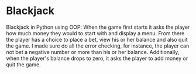 # Blackjack

Blackjack in Python using OOP:
When the game first starts it asks the player how much money they would to start with and display a menu. 
From there the player has a choice to place a bet, view his or her balance and also quit the game. 
I made sure do all the error checking, for instance, the player can not bet a negative number or more than his or her balance. 
Additionally, when the player's balance drops to zero, it asks the player to add money or quit the game.
